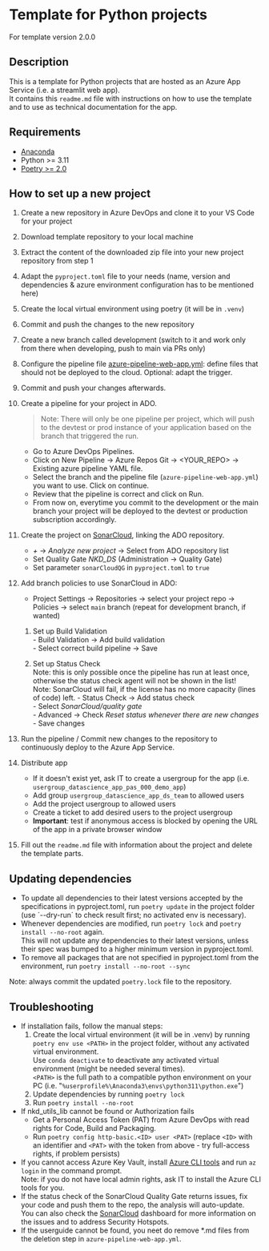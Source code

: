 # Template for Python projects

For template version 2.0.0

## Description

This is a template for Python projects that are hosted as an Azure App Service (i.e. a streamlit web app).  
It contains this `readme.md` file with instructions on how to use the template and to use as technical documentation for the app.

## Requirements

- [Anaconda](https://www.anaconda.com/download/success)
- Python >= 3.11
- [Poetry >= 2.0](https://python-poetry.org/docs/#installing-with-the-official-installer)

## How to set up a new project

1. Create a new repository in Azure DevOps and clone it to your VS Code for your project
2. Download template repository to your local machine
3. Extract the content of the downloaded zip file into your new project repository from step 1
4. Adapt the `pyproject.toml` file to your needs (name, version and dependencies & azure environment configuration has to be mentioned here)
5. Create the local virtual environment using poetry (it will be in `.venv`)
6. Commit and push the changes to the new repository
7. Create a new branch called development (switch to it and work only from there when developing, push to main via PRs only)
8. Configure the pipeline file [azure-pipeline-web-app.yml](azure-pipeline-web-app.yml): define files that should not be deployed to the cloud. Optional: adapt the trigger.
9. Commit and push your changes afterwards.  
10. Create a pipeline for your project in ADO.

    > Note: There will only be one pipeline per project, which will push to the devtest or prod instance of your application based on the branch that triggered the run.

    - Go to Azure DevOps Pipelines.
    - Click on New Pipeline -> Azure Repos Git -> <YOUR_REPO> -> Existing azure pipeline YAML file.
    - Select the branch and the pipeline file (`azure-pipeline-web-app.yml`) you want to use. Click on continue.
    - Review that the pipeline is correct and click on Run.
    - From now on, everytime you commit to the development or the main branch your project will be deployed to the devtest or production subscription accordingly.

11. Create the project on [SonarCloud](https://sonarcloud.io), linking the ADO repository.
    - _+_ -> _Analyze new project_ -> Select from ADO repository list
    - Set Quality Gate _NKD_DS_ (Administration -> Quality Gate)
    - Set parameter `sonarCloudQG` in `pyproject.toml` to `true`

12. Add branch policies to use SonarCloud in ADO:  
      - Project Settings -> Repositories -> select your project repo -> Policies -> select `main` branch (repeat for development branch, if wanted)
  
      1. Set up Build Validation  
        - Build Validation -> Add build validation  
        - Select correct build pipeline -> Save

      2. Set up Status Check  
        Note: this is only possible once the pipeline has run at least once, otherwise the status check agent will not be shown in the list!  
        Note: SonarCloud will fail, if the license has no more capacity (lines of code) left.
        - Status Check -> Add status check  
        - Select _SonarCloud/quality gate_  
        - Advanced -> Check _Reset status whenever there are new changes_  
        - Save changes

13. Run the pipeline / Commit new changes to the repository to continuously deploy to the Azure App Service.
14. Distribute app
      - If it doesn't exist yet, ask IT to create a usergroup for the app (i.e. `usergroup_datascience_app_pas_000_demo_app`)
      - Add group `usergroup_datascience_app_ds_team` to allowed users
      - Add the project usergroup to allowed users
      - Create a ticket to add desired users to the project usergroup
      - **Important**: test if anonymous access is blocked by opening the URL of the app in a private browser window

15. Fill out the `readme.md` file with information about the project and delete the template parts.

## Updating dependencies

- To update all dependencies to their latest versions accepted by the specifications in pyproject.toml, run `poetry update` in the project folder  
  (use ´--dry-run´ to check result first; no activated env is necessary).
- Whenever dependencies are modified, run `poetry lock` and `poetry install --no-root` again.  
  This will not update any dependencies to their latest versions, unless their spec was bumped to a higher minimum version in pyproject.toml.
- To remove all packages that are not specified in pyproject.toml from the environment, run `poetry install --no-root --sync`

Note: always commit the updated `poetry.lock` file to the repository.

## Troubleshooting

- If installation fails, follow the manual steps:
    1. Create the local virtual environment (it will be in .venv) by running `poetry env use <PATH>` in the project folder, without any activated virtual environment.  
       Use `conda deactivate` to deactivate any activated virtual environment (might be needed several times).  
       `<PATH>` is the full path to a compatible python environment on your PC (i.e. "`%userprofile%\Anaconda3\envs\python311\python.exe`")
    2. Update dependencies by running `poetry lock`
    3. Run `poetry install --no-root`
- If nkd_utils_lib cannot be found or Authorization fails
  - Get a Personal Access Token (PAT) from Azure DevOps with read rights for Code, Build and Packaging.  
  - Run `poetry config http-basic.<ID> user <PAT>` (replace `<ID>` with an identifier and `<PAT>` with the token from above - try full-access rights, if problem persists)
- If you cannot access Azure Key Vault, install [Azure CLI tools](https://aka.ms/installazurecliwindowsx64) and run `az login` in the command prompt.  
  Note: if you do not have local admin rights, ask IT to install the Azure CLI tools for you.
- If the status check of the SonarCloud Quality Gate returns issues, fix your code and push them to the repo, the analysis will auto-update.  
  You can also check the [SonarCloud](https://sonarcloud.io) dashboard for more information on the issues and to address Security Hotspots.
- If the userguide cannot be found, you neet do remove *.md files from the deletion step in `azure-pipeline-web-app.yml`.
